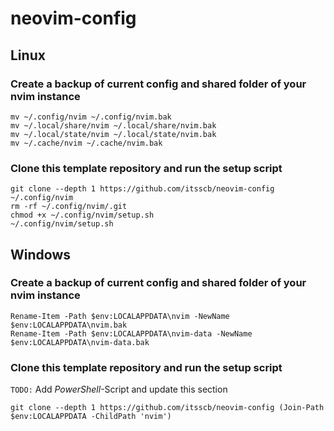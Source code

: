 # neovim-config

## Linux

### Create a backup of current config and shared folder of your nvim instance

```
mv ~/.config/nvim ~/.config/nvim.bak
mv ~/.local/share/nvim ~/.local/share/nvim.bak
mv ~/.local/state/nvim ~/.local/state/nvim.bak
mv ~/.cache/nvim ~/.cache/nvim.bak
```

### Clone this template repository and run the setup script

```
git clone --depth 1 https://github.com/itsscb/neovim-config ~/.config/nvim
rm -rf ~/.config/nvim/.git
chmod +x ~/.config/nvim/setup.sh
~/.config/nvim/setup.sh
```

## Windows

### Create a backup of current config and shared folder of your nvim instance
```
Rename-Item -Path $env:LOCALAPPDATA\nvim -NewName $env:LOCALAPPDATA\nvim.bak
Rename-Item -Path $env:LOCALAPPDATA\nvim-data -NewName $env:LOCALAPPDATA\nvim-data.bak
```

### Clone this template repository and run the setup script

`TODO:` Add *PowerShell*-Script and update this section

```
git clone --depth 1 https://github.com/itsscb/neovim-config (Join-Path $env:LOCALAPPDATA -ChildPath 'nvim')

```
